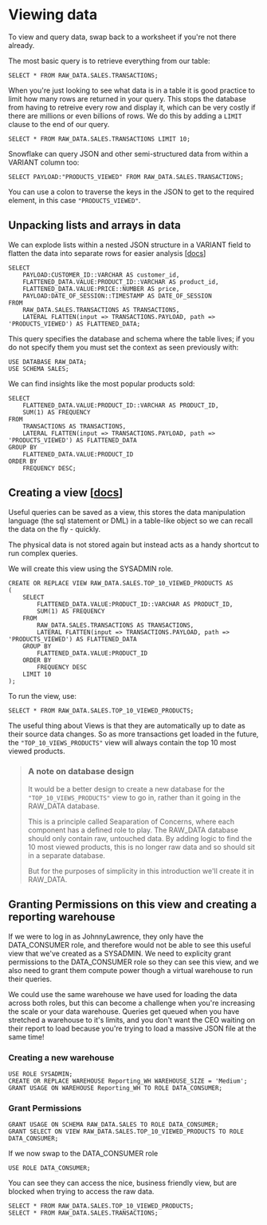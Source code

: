 # Viewing data

To view and query data, swap back to a worksheet if you're not there already.

The most basic query is to retrieve everything from our table:

    SELECT * FROM RAW_DATA.SALES.TRANSACTIONS;

When you're just looking to see what data is in a table it is good practice to limit how many rows are returned in your query. This stops the database from having to retreive every row and display it, which can be very costly if there are millions or even billions of rows. We do this by adding a `LIMIT` clause to the end of our query.

    SELECT * FROM RAW_DATA.SALES.TRANSACTIONS LIMIT 10;


Snowflake can query JSON and other semi-structured data from within a VARIANT column too:

    SELECT PAYLOAD:"PRODUCTS_VIEWED" FROM RAW_DATA.SALES.TRANSACTIONS;

You can use a colon to traverse the keys in the JSON to get to the required element, in this case `"PRODUCTS_VIEWED"`.


## Unpacking lists and arrays in data

We can explode lists within a nested JSON structure in a VARIANT field to flatten the data into separate rows for easier analysis [[docs](https://docs.snowflake.com/en/sql-reference/functions/flatten.html)]


    SELECT
        PAYLOAD:CUSTOMER_ID::VARCHAR AS customer_id,
        FLATTENED_DATA.VALUE:PRODUCT_ID::VARCHAR AS product_id,
        FLATTENED_DATA.VALUE:PRICE::NUMBER AS price,
        PAYLOAD:DATE_OF_SESSION::TIMESTAMP AS DATE_OF_SESSION
    FROM
        RAW_DATA.SALES.TRANSACTIONS AS TRANSACTIONS,
        LATERAL FLATTEN(input => TRANSACTIONS.PAYLOAD, path => 'PRODUCTS_VIEWED') AS FLATTENED_DATA;


This query specifies the database and schema where the table lives; if you do not specify them you must set the context as seen previously with:

    USE DATABASE RAW_DATA;
    USE SCHEMA SALES;

We can find insights like the most popular products sold:

    SELECT
        FLATTENED_DATA.VALUE:PRODUCT_ID::VARCHAR AS PRODUCT_ID,
        SUM(1) AS FREQUENCY
    FROM
        TRANSACTIONS AS TRANSACTIONS,
        LATERAL FLATTEN(input => TRANSACTIONS.PAYLOAD, path => 'PRODUCTS_VIEWED') AS FLATTENED_DATA
    GROUP BY
        FLATTENED_DATA.VALUE:PRODUCT_ID
    ORDER BY
        FREQUENCY DESC;

## Creating a view [[docs](https://docs.snowflake.com/en/user-guide/views-introduction.html)]

Useful queries can be saved as a view, this stores the data manipulation language (the sql statement or DML) in a table-like object so we can recall the data on the fly - quickly.

The physical data is not stored again but instead acts as a handy shortcut to run complex queries.

We will create this view using the SYSADMIN role.

    CREATE OR REPLACE VIEW RAW_DATA.SALES.TOP_10_VIEWED_PRODUCTS AS
    (
        SELECT
            FLATTENED_DATA.VALUE:PRODUCT_ID::VARCHAR AS PRODUCT_ID,
            SUM(1) AS FREQUENCY
        FROM
            RAW_DATA.SALES.TRANSACTIONS AS TRANSACTIONS,
            LATERAL FLATTEN(input => TRANSACTIONS.PAYLOAD, path => 'PRODUCTS_VIEWED') AS FLATTENED_DATA
        GROUP BY
            FLATTENED_DATA.VALUE:PRODUCT_ID
        ORDER BY
            FREQUENCY DESC
        LIMIT 10
    ); 

To run the view, use:

    SELECT * FROM RAW_DATA.SALES.TOP_10_VIEWED_PRODUCTS;

The useful thing about Views is that they are automatically up to date as their source data changes. So as more transactions get loaded in the future, the `"TOP_10_VIEWS_PRODUCTS"` view will always contain the top 10 most viewed products.

>### A note on database design
>
>It would be a better design to create a new database for the `"TOP_10_VIEWS_PRODUCTS"` view to go in, rather than it going in the RAW_DATA database.
>
>This is a principle called Seaparation of Concerns, where each component has a defined role to play. The RAW_DATA database should only contain raw, untouched data. By adding logic to find the 10 most viewed products, this is no longer raw data and so should sit in a separate database.
>
>But for the purposes of simplicity in this introduction we'll create it in RAW_DATA.

## Granting Permissions on this view and creating a reporting warehouse

If we were to log in as JohnnyLawrence, they only have the DATA_CONSUMER role, and therefore would not be able to see this useful view that we've created as a SYSADMIN. We need to explicity grant permissions to the DATA_CONSUMER role so they can see this view, and we also need to grant them compute power though a virtual warehouse to run their queries.

We could use the same warehouse we have used for loading the data across both roles, but this can become a challenge when you're increasing the scale or your data warehouse. Queries get queued when you have stretched a warehouse to it's limits, and you don't want the CEO waiting on their report to load because you're trying to load a massive JSON file at the same time!

### Creating a new warehouse

    USE ROLE SYSADMIN;
    CREATE OR REPLACE WAREHOUSE Reporting_WH WAREHOUSE_SIZE = 'Medium';
    GRANT USAGE ON WAREHOUSE Reporting_WH TO ROLE DATA_CONSUMER;

### Grant Permissions

    GRANT USAGE ON SCHEMA RAW_DATA.SALES TO ROLE DATA_CONSUMER;
    GRANT SELECT ON VIEW RAW_DATA.SALES.TOP_10_VIEWED_PRODUCTS TO ROLE DATA_CONSUMER;

If we now swap to the DATA_CONSUMER role

    USE ROLE DATA_CONSUMER;

You can see they can access the nice, business friendly view, but are blocked when trying to access the raw data.

    SELECT * FROM RAW_DATA.SALES.TOP_10_VIEWED_PRODUCTS;
    SELECT * FROM RAW_DATA.SALES.TRANSACTIONS;
